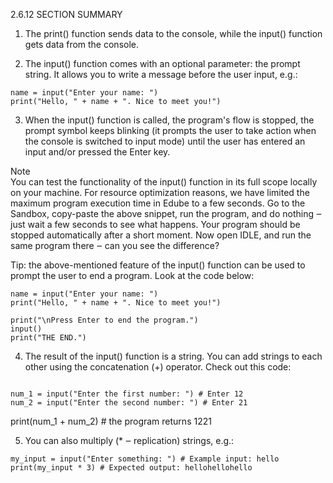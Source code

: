 2.6.12 SECTION SUMMARY
1. The print() function sends data to the console, while the input() function gets data from the console.

2. The input() function comes with an optional parameter: the prompt string. It allows you to write a message before the user input, e.g.:

```
name = input("Enter your name: ")
print("Hello, " + name + ". Nice to meet you!")
 ```
3. When the input() function is called, the program's flow is stopped, the prompt symbol keeps blinking (it prompts the user to take action when the console is switched to input mode) until the user has entered an input and/or pressed the Enter key.

  Note  
You can test the functionality of the input() function in its full scope locally on your machine. For resource optimization reasons, we have limited the maximum program execution time in Edube to a few seconds. Go to the Sandbox, copy-paste the above snippet, run the program, and do nothing ‒ just wait a few seconds to see what happens. Your program should be stopped automatically after a short moment. Now open IDLE, and run the same program there ‒ can you see the difference?

Tip: the above-mentioned feature of the input() function can be used to prompt the user to end a program. Look at the code below:

```
name = input("Enter your name: ")
print("Hello, " + name + ". Nice to meet you!")
 
print("\nPress Enter to end the program.")
input()
print("THE END.")
 ```
4. The result of the input() function is a string. You can add strings to each other using the concatenation (+) operator. Check out this code:
```

num_1 = input("Enter the first number: ") # Enter 12
num_2 = input("Enter the second number: ") # Enter 21
 ```
print(num_1 + num_2) # the program returns 1221
 
5. You can also multiply (* ‒ replication) strings, e.g.:

```
my_input = input("Enter something: ") # Example input: hello
print(my_input * 3) # Expected output: hellohellohello
 ```
